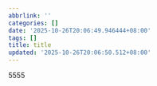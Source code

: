 ```yaml
---
abbrlink: ''
categories: []
date: '2025-10-26T20:06:49.946444+08:00'
tags: []
title: title
updated: '2025-10-26T20:06:50.512+08:00'
---
```

5555
